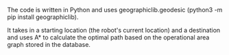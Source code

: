 The code is written in Python and uses geographiclib.geodesic (python3 -m pip install geographiclib).

It takes in a starting location (the robot's current location) and a destination and uses A* to calculate the optimal path based on the operational area graph stored in the database.
